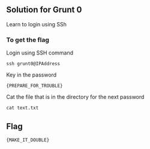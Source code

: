 ## Solution for Grunt 0

Learn to login using SSh

### To get the flag

Login using SSH command 

```
ssh grunt0@IPAddress
```

Key in the password 

```
{PREPARE_FOR_TROUBLE}
```

Cat the file that is in the directory for the next password

```
cat text.txt
```

## Flag

```
{MAKE_IT_DOUBLE}
```
